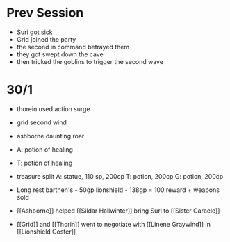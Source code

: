 # Prev Session
- Suri got sick 
- Grid joined the party
- the second in command betrayed them
- they got swept down the cave
- then tricked the goblins to trigger the second wave

# 30/1
- thorein used action surge
- grid second wind
- ashborne daunting roar
- A: potion of healing
- T: potion of healing
- treasure split
A: statue, 110 sp, 200cp
T: potion, 200cp
G: potion, 200cp
- Long rest
barthen's - 50gp
lionshield  - 138gp = 100 reward + weapons sold

- [[Ashborne]] helped [[Sildar Hallwinter]] bring Suri to [[Sister Garaele]]
- [[Grid]] and [[Thorin]] went to negotiate with [[Linene Graywind]] in [[Lionshield Coster]]

